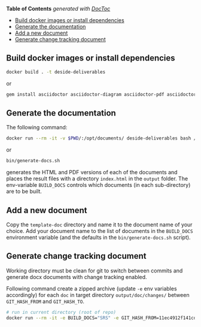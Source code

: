 <!-- START doctoc generated TOC please keep comment here to allow auto update -->
<!-- DON'T EDIT THIS SECTION, INSTEAD RE-RUN doctoc TO UPDATE -->
**Table of Contents**  *generated with [DocToc](https://github.com/thlorenz/doctoc)*

- [Build docker images or install dependencies](#build-docker-images-or-install-dependencies)
- [Generate the documentation](#generate-the-documentation)
- [Add a new document](#add-a-new-document)
- [Generate change tracking document](#generate-change-tracking-document)

<!-- END doctoc generated TOC please keep comment here to allow auto update -->

## Build docker images or install dependencies

```bash
docker build . -t deside-deliverables
```

or

```bash
gem install asciidoctor asciidoctor-diagram asciidoctor-pdf asciidoctor-lists coderay
```

## Generate the documentation

The following command:

```bash
docker run --rm -it -v $PWD/:/opt/documents/ deside-deliverables bash /opt/documents/bin/generate-docs.sh
```

or

```bash
bin/generate-docs.sh
```

generates the HTML and PDF versions of each of the documents and places the result
files with a directory `index.html` in the `output` folder. The env-variable
`BUILD_DOCS` controls which documents (in each sub-directory) are to be built.

## Add a new document

Copy the `template-doc` directory and name it to the document name of your choice.
Add your document name to the list of documents in the `BUILD_DOCS` environment
variable (and the defaults in the `bin/generate-docs.sh` script).

## Generate change tracking document

Working directory must be clean for git to switch between commits and generate
docx documents with change tracking enabled.

Following command create a zipped archive (update `-e` env variables accordingly) for each `doc` in target directory `output/doc/changes/` between `GIT_HASH_FROM` and `GIT_HASH_TO`.

```bash
# run in current directory (root of repo)
docker run --rm -it -e BUILD_DOCS="SRS" -e GIT_HASH_FROM=11ec4912f141cd9e6cd870bd6f9f394b6857fe8c -e GIT_HASH_TO=main -v $PWD/:/opt/documents/ deside-deliverables bash /opt/documents/bin/changetrack.sh
```
